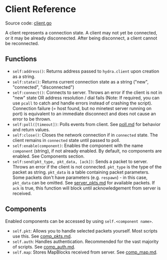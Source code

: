 # Client Reference
Source code: [client.go](../client.go)

A client represents a connection state. A client may not yet be connected, or it may be already disconnected.
After being disconnect, a client cannot be reconnected.

## Functions

- `self:address()`: Returns address passed to `hydra.client` upon creation as a string.
- `self:state()`: Returns current connection state as a string ("new", "connected", "disconnected")
- `self:connect()`: Connects to server. Throws an error if the client is not in "new" state OR address resolution / dial fails (Note: If required, you can use `pcall` to catch and handle errors instead of crashing the script). Connection failure (= host found, but no minetest server running on port) is equivalent to an immediate disconnect and does not cause an error to be thrown.
- `self:poll([timeout])`: Polls events from client. See [poll.md](poll.md) for behavior and return values.
- `self:close()`: Closes the network connection if in `connected` state. The client remains in `connected` state until passed to poll.
- `self:enable(component)`: Enables the component with the name `component` (string), if not already enabled. By default, no components are enabled. See Components section.
- `self:send(pkt_type, pkt_data, [ack])`: Sends a packet to server. Throws an error if the client is not connected. `pkt_type` is the type of the packet as string. `pkt_data` is a table containing packet parameters. Some packets don't have parameters (e.g. `respawn`) - in this case, `pkt_data` can be omitted. See [server_pkts.md](server_pkts.md) for available packets. If `ack` is true, this function will block until acknowledgement from server is received.

## Components

Enabled components can be accessed by using `self.<component name>`.

- `self.pkt`: Allows you to handle selected packets yourself. Most scripts use this. See [comp_pkts.md](comp_pkts.md).
- `self.auth`: Handles authentication. Recommended for the vast majority of scripts. See [comp_auth.md](comp_auth.md).
- `self.map`: Stores MapBlocks received from server. See [comp_map.md](comp_map.md).

